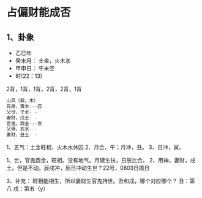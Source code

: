 # 占偏财能成否

## 1、卦象

- 乙巳年
- 癸未月： 土金，火木水
- 甲申日： 午未空
- 时(22：13)

2背，1背，1背，2背，2背，1背

```js
山风（巽，木）
兄弟，寅木---应
父母，子水- -
妻财，戌土- -
官鬼，酉金---世
父母，亥水---
妻财，丑土- -
```

1、五气：土金旺相，火木水休囚
2、月合，午；月冲，丑。
3、日冲，寅。

1、世，官鬼酉金，旺相。没有地气。月建生扶，日辰比合。
2、用神，妻财，戌土。但是不动。辰戌冲，辰日冲动生世？22号，0803日周日

3、补充： 旺相能相生，所以妻财生官鬼持世。丑和戌，哪个对应哪个？
丑：第八
戌：第五（y）